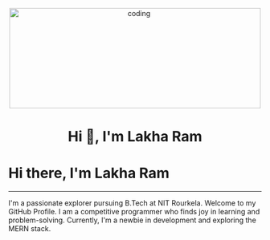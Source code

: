 <p align="center">
  <img alt="coding" width="500" height="200" src="https://github.com/user-attachments/assets/d8956a09-23dd-4b48-a744-28e5cc83a78b">
</p>
<h1 align="center">Hi 👋, I'm Lakha Ram</h1>

 


# Hi there, I'm Lakha Ram

---

I'm a passionate explorer pursuing B.Tech at NIT Rourkela. Welcome to my GitHub Profile. I am a competitive programmer who finds joy in learning and problem-solving. Currently, I'm a newbie in development and exploring the MERN stack.

 

 
